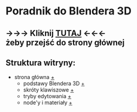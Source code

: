 # Poradnik do Blendera 3D

&rarr;&rarr;&rarr; Kliknij [TUTAJ](https://piotrszczepanski8.github.io/html_css_projekt/) &larr;&larr;&larr;<br>
żeby przejść do strony głównej
---
## Struktura witryny:
- strona główna [+](https://piotrszczepanski8.github.io/html_css_projekt/)
    - podstawy Blendera 3D [+](https://piotrszczepanski8.github.io/html_css_projekt/interface.html)
    - skróty klawiszowe [+](https://piotrszczepanski8.github.io/html_css_projekt/shortcuts.html)
    - tryby edytowania [+](https://piotrszczepanski8.github.io/html_css_projekt/modes.html)
    - node'y i materiały [+](https://piotrszczepanski8.github.io/html_css_projekt/nodes.html)
